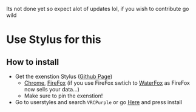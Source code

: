 Its not done yet so expect alot of updates lol, if you wish to contribute go wild

# Use Stylus for this

## How to install

- Get the exenstion Stylus ([Github Page](https://github.com/openstyles/stylus))
  - [Chrome](https://chromewebstore.google.com/detail/stylus/clngdbkpkpeebahjckkjfobafhncgmne), [FireFox](https://addons.mozilla.org/en-US/firefox/addon/styl-us/) (if you use FireFox swtich to [WaterFox](https://www.waterfox.net/) as FireFox now sells your data...)
  - Make sure to pin the exenstion!
- Go to userstyles and search `VRCPurple` or go [Here](https://userstyles.world/style/18103/vrcpurple-by-fox-of-the-kin) and press install
